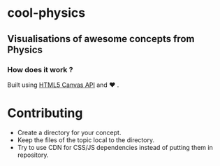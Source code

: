 # cool-physics
## Visualisations of awesome concepts from Physics


### How does it work ?

Built using [HTML5 Canvas API](https://developer.mozilla.org/en-US/docs/Web/API/Canvas_API) and :heart: .

# Contributing
* Create a directory for your concept.
* Keep the files of the topic local to the directory.
* Try to use CDN for CSS/JS dependencies instead of putting them in repository.
